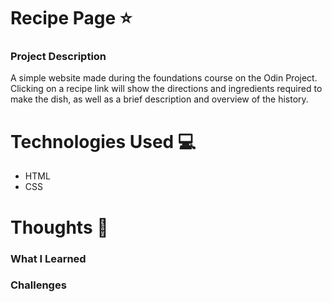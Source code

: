 # **Recipe Page :star:**
### **Project Description**
A simple website made during the foundations course on the Odin Project. Clicking on a recipe link will show the directions and ingredients required to make the dish, as well as a brief description and overview of the history.

# **Technologies Used :computer:**
- HTML
- CSS

# **Thoughts 💭**
### **What I Learned**

### **Challenges**
